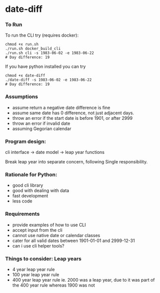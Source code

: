 # date-diff

### To Run

To run the CLI try (requires docker):
```shell
chmod +x run.sh
./run.sh docker_build_cli
./run.sh cli -s 1983-06-02 -e 1983-06-22
# Day difference: 19
```

If you have python installed you can try
```shell
chmod +x date-diff
./date-diff -s 1983-06-02 -e 1983-06-22
# Day difference: 19
```

### Assumptions
- assume return a negative date difference is fine
- assume same date has 0 difference, not just adjacent days. 
- throw an error if the start date is before 1901, or after 2999
- throw an error if invalid date  
- assuming Gegorian calendar

### Program design:
cli interface -> date model -> leap year functions

Break leap year into separate concern, following Single responsibility.


### Rationale for Python:
- good cli library
- good with dealing with data
- fast development
- less code


### Requirements
- provide examples of how to use CLI
- accept input from the cli
- cannot use native date or calendar classes
- cater for all valid dates between 1901-01-01 and 2999-12-31
- can i use cli helper tools?

### Things to consider: Leap years
- 4 year leap year rule
- 100 year leap year rule
- 400 year leap year rule
ie. 2000 was a leap year, due to it was part of the 400 year rule
whereas 1900 was not
  